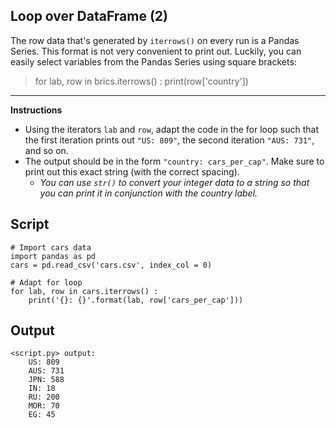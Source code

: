 ## Loop over DataFrame (2)

The row data that's generated by `iterrows()` on every run is a Pandas Series. This format is not very convenient to print out. Luckily, you can easily select variables from the Pandas Series using square brackets:

> for lab, row in brics.iterrows() :
>     print(row['country'])

<hr>

**Instructions**
* Using the iterators `lab` and `row`, adapt the code in the for loop such that the first iteration prints out `"US: 809"`, the second iteration `"AUS: 731"`, and so on.
* The output should be in the form `"country: cars_per_cap"`. Make sure to print out this exact string (with the correct spacing).
    * *You can use `str()` to convert your integer data to a string so that you can print it in conjunction with the country label.*

## Script
```
# Import cars data
import pandas as pd
cars = pd.read_csv('cars.csv', index_col = 0)

# Adapt for loop
for lab, row in cars.iterrows() :
    print('{}: {}'.format(lab, row['cars_per_cap']))
```

## Output
```
<script.py> output:
    US: 809
    AUS: 731
    JPN: 588
    IN: 18
    RU: 200
    MOR: 70
    EG: 45
```